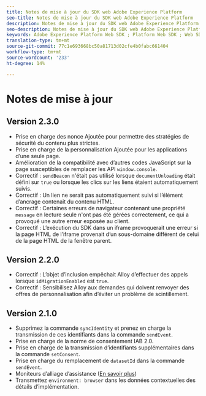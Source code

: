 ```yaml
---
title: Notes de mise à jour du SDK web Adobe Experience Platform
seo-title: Notes de mise à jour du SDK web Adobe Experience Platform
description: Notes de mise à jour du SDK web Adobe Experience Platform.
seo-description: Notes de mise à jour du SDK web Adobe Experience Platform.
keywords: Adobe Experience Platform Web SDK ; Platform Web SDK ; Web SDK ; notes de mise à jour ;
translation-type: tm+mt
source-git-commit: 77c1e693668bc50a81713d02cfe4b0fabc661404
workflow-type: tm+mt
source-wordcount: '233'
ht-degree: 14%

---
```



# Notes de mise à jour

## Version 2.3.0

* Prise en charge des nonce Ajoutée pour permettre des stratégies de sécurité du contenu plus strictes.
* Prise en charge de la personnalisation Ajoutée pour les applications d’une seule page.
* Amélioration de la compatibilité avec d’autres codes JavaScript sur la page susceptibles de remplacer les API `window.console`.
* Correctif : `sendBeacon` n&#39;était pas utilisé lorsque `documentUnloading` était défini sur `true` ou lorsque les clics sur les liens étaient automatiquement suivis.
* Correctif : Un lien ne serait pas automatiquement suivi si l’élément d’ancrage contenait du contenu HTML.
* Correctif : Certaines erreurs de navigateur contenant une propriété `message` en lecture seule n&#39;ont pas été gérées correctement, ce qui a provoqué une autre erreur exposée au client.
* Correctif : L’exécution du SDK dans un iframe provoquerait une erreur si la page HTML de l’iframe provenait d’un sous-domaine différent de celui de la page HTML de la fenêtre parent.

## Version 2.2.0

* Correctif : L’objet d’inclusion empêchait Alloy d’effectuer des appels lorsque `idMigrationEnabled` est `true`.
* Correctif : Sensibilisez Alloy aux demandes qui doivent renvoyer des offres de personnalisation afin d’éviter un problème de scintillement.

## Version 2.1.0

* Supprimez la commande `syncIdentity` et prenez en charge la transmission de ces identifiants dans la commande `sendEvent`.
* Prise en charge de la norme de consentement IAB 2.0.
* Prise en charge de la transmission d’identifiants supplémentaires dans la commande `setConsent`.
* Prise en charge du remplacement de `datasetId` dans la commande `sendEvent`.
* Moniteurs d’alliage d’assistance ([En savoir plus](https://github.com/adobe/alloy/wiki/Monitoring-Hooks))
* Transmettez `environment: browser` dans les données contextuelles des détails d’implémentation.
